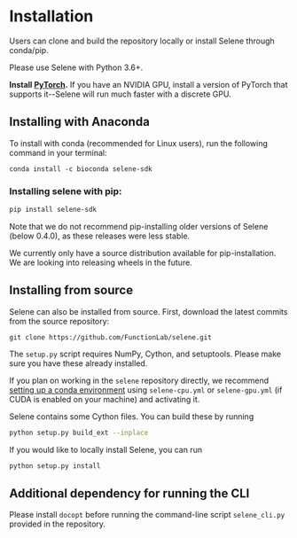 # Installation

Users can clone and build the repository locally or install Selene through conda/pip. 

Please use Selene with Python 3.6+.

**Install [PyTorch](https://pytorch.org/get-started/locally/).** If you have an NVIDIA GPU, install a version of PyTorch that supports it--Selene will run much faster with a discrete GPU.

## Installing with Anaconda

To install with conda (recommended for Linux users), run the following command in your terminal:
```
conda install -c bioconda selene-sdk
```

### Installing selene with pip:

```sh
pip install selene-sdk
```

Note that we do not recommend pip-installing older versions of Selene (below 0.4.0), as these releases were less stable. 

We currently only have a source distribution available for pip-installation. We are looking into releasing wheels in the future. 

## Installing from source

Selene can also be installed from source.
First, download the latest commits from the source repository:
```
git clone https://github.com/FunctionLab/selene.git
```

The `setup.py` script requires NumPy, Cython, and setuptools. Please make sure you have these already installed.

If you plan on working in the `selene` repository directly, we recommend [setting up a conda environment](https://conda.io/docs/user-guide/tasks/manage-environments.html#creating-an-environment-from-an-environment-yml-file) using `selene-cpu.yml` or `selene-gpu.yml` (if CUDA is enabled on your machine) and activating it.

Selene contains some Cython files. You can build these by running
```sh
python setup.py build_ext --inplace
```

If you would like to locally install Selene, you can run
```sh
python setup.py install
```

## Additional dependency for running the CLI 

Please install `docopt` before running the command-line script `selene_cli.py` provided in the repository.

